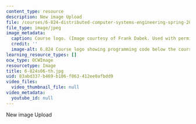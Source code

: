 ```yaml
---
content_type: resource
description: New image Upload
file: /courses/6-824-distributed-computer-systems-engineering-spring-2006/83abd337b469b106f063412ee0afbdd9_6-824s06-th.jpg
file_type: image/jpeg
image_metadata:
  caption: Course logo. (Image courtesy of Frank Dabek. Used with permission.)
  credit: ''
  image-alt: 6.824 Course logo showing programming code below the course name.
learning_resource_types: []
ocw_type: OCWImage
resourcetype: Image
title: 6-824s06-th.jpg
uid: 83abd337-b469-b106-f063-412ee0afbdd9
video_files:
  video_thumbnail_file: null
video_metadata:
  youtube_id: null
---
```

New image Upload